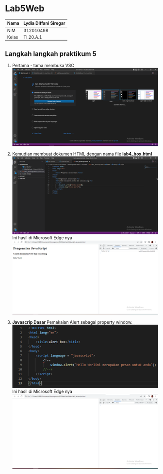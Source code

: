# Lab5Web
| Nama      | Lydia Diffani Siregar |
| ----------- | ----------- |
| NIM     | 312010498       |
| Kelas   | TI.20.A.1        |

## Langkah langkah praktikum 5

1. Pertama - tama membuka VSC
![foto](foto/awalan.PNG)

2. Kemudian membuat dokumen HTML dengan nama file <strong> lab4_box.html </strong>
![foto](foto/1.PNG)
Ini hasil di Microsoft Edge nya
![foto](foto/hasil1.PNG)

3. <strong> Javascrip Dasar </strong>
Pemakaian Alert sebagai property window.
![foto](foto/2.PNG)
Ini hasil di Microsoft Edge nya
![foto](foto/hasil2.PNG)
